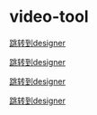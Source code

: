 # video-tool

[跳转到designer](docs/designer.md#just)

[跳转到designer](designer.md#just)

[跳转到designer](docs/designer.md#6.test)

[跳转到designer](designer.md#6.test)

